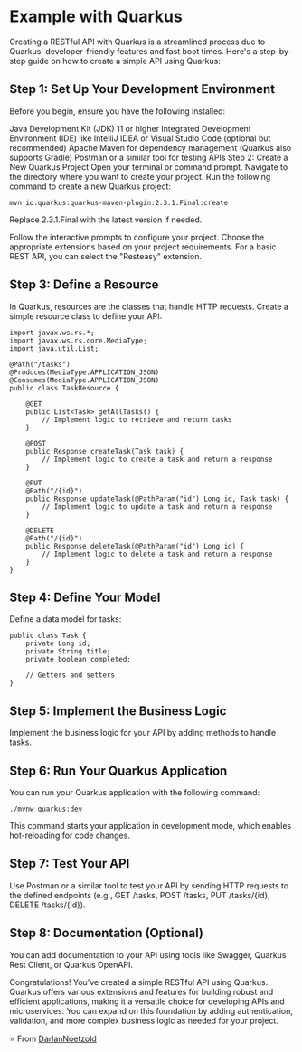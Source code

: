 # Example with Quarkus

Creating a RESTful API with Quarkus is a streamlined process due to Quarkus' developer-friendly features and fast boot times. Here's a step-by-step guide on how to create a simple API using Quarkus:

## Step 1: Set Up Your Development Environment
Before you begin, ensure you have the following installed:

Java Development Kit (JDK) 11 or higher
Integrated Development Environment (IDE) like IntelliJ IDEA or Visual Studio Code (optional but recommended)
Apache Maven for dependency management (Quarkus also supports Gradle)
Postman or a similar tool for testing APIs
Step 2: Create a New Quarkus Project
Open your terminal or command prompt.
Navigate to the directory where you want to create your project.
Run the following command to create a new Quarkus project:

```
mvn io.quarkus:quarkus-maven-plugin:2.3.1.Final:create
```

Replace 2.3.1.Final with the latest version if needed.

Follow the interactive prompts to configure your project. Choose the appropriate extensions based on your project requirements. For a basic REST API, you can select the "Resteasy" extension.

## Step 3: Define a Resource
In Quarkus, resources are the classes that handle HTTP requests. Create a simple resource class to define your API:

```
import javax.ws.rs.*;
import javax.ws.rs.core.MediaType;
import java.util.List;

@Path("/tasks")
@Produces(MediaType.APPLICATION_JSON)
@Consumes(MediaType.APPLICATION_JSON)
public class TaskResource {

    @GET
    public List<Task> getAllTasks() {
        // Implement logic to retrieve and return tasks
    }

    @POST
    public Response createTask(Task task) {
        // Implement logic to create a task and return a response
    }

    @PUT
    @Path("/{id}")
    public Response updateTask(@PathParam("id") Long id, Task task) {
        // Implement logic to update a task and return a response
    }

    @DELETE
    @Path("/{id}")
    public Response deleteTask(@PathParam("id") Long id) {
        // Implement logic to delete a task and return a response
    }
}
```

## Step 4: Define Your Model
Define a data model for tasks:

```
public class Task {
    private Long id;
    private String title;
    private boolean completed;

    // Getters and setters
}
```
## Step 5: Implement the Business Logic
Implement the business logic for your API by adding methods to handle tasks.

## Step 6: Run Your Quarkus Application
You can run your Quarkus application with the following command:

```
./mvnw quarkus:dev
```

This command starts your application in development mode, which enables hot-reloading for code changes.

## Step 7: Test Your API
Use Postman or a similar tool to test your API by sending HTTP requests to the defined endpoints (e.g., GET /tasks, POST /tasks, PUT /tasks/{id}, DELETE /tasks/{id}).

## Step 8: Documentation (Optional)
You can add documentation to your API using tools like Swagger, Quarkus Rest Client, or Quarkus OpenAPI.

Congratulations! You've created a simple RESTful API using Quarkus. Quarkus offers various extensions and features for building robust and efficient applications, making it a versatile choice for developing APIs and microservices. You can expand on this foundation by adding authentication, validation, and more complex business logic as needed for your project.


⭐️ From [DarlanNoetzold](https://github.com/DarlanNoetzold)
